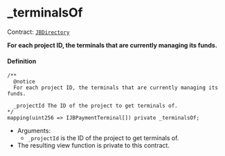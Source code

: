 # _terminalsOf

Contract: [`JBDirectory`](/dev/deprecated/v2/contracts/jbdirectory/README.md)‌

**For each project ID, the terminals that are currently managing its funds.**

#### Definition

```
/** 
  @notice 
  For each project ID, the terminals that are currently managing its funds.

  _projectId The ID of the project to get terminals of.
*/
mapping(uint256 => IJBPaymentTerminal[]) private _terminalsOf;
```

* Arguments:
  * `_projectId` is the ID of the project to get terminals of.
* The resulting view function is private to this contract.
